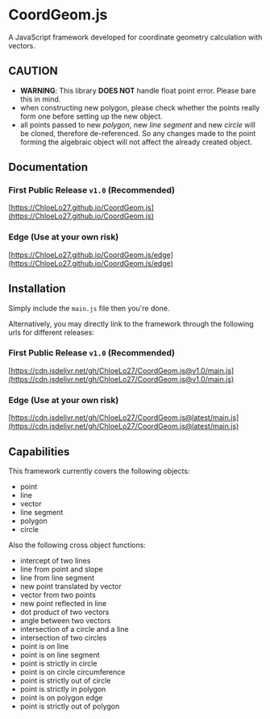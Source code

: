 # CoordGeom.js

A JavaScript framework developed for coordinate geometry calculation with vectors.

## CAUTION

-   **WARNING**: This library **DOES NOT** handle float point error.  Please bare this in mind.
-   when constructing new polygon, please check whether the points really form one before setting up the new object.
-   all points passed to new _polygon_, new _line segment_ and new _circle_ will be cloned, therefore de-referenced.  So any changes made to the point forming the algebraic object will not affect the already created object.

## Documentation

### First Public Release `v1.0` (Recommended)
[https://ChloeLo27.github.io/CoordGeom.js](https://ChloeLo27.github.io/CoordGeom.js)

### Edge (Use at your own risk)
[https://ChloeLo27.github.io/CoordGeom.js/edge](https://ChloeLo27.github.io/CoordGeom.js/edge)

## Installation

Simply include the `main.js` file then you're done.

Alternatively, you may directly link to the framework through the following urls for different releases:

### First Public Release `v1.0` (Recommended)
[https://cdn.jsdelivr.net/gh/ChloeLo27/CoordGeom.js@v1.0/main.js](https://cdn.jsdelivr.net/gh/ChloeLo27/CoordGeom.js@v1.0/main.js)

### Edge (Use at your own risk)
[https://cdn.jsdelivr.net/gh/ChloeLo27/CoordGeom.js@latest/main.js](https://cdn.jsdelivr.net/gh/ChloeLo27/CoordGeom.js@latest/main.js)

## Capabilities

This framework currently covers the following objects:

-   point
-   line
-   vector
-   line segment
-   polygon
-   circle

Also the following cross object functions:

-   intercept of two lines
-   line from point and slope
-   line from line segment
-   new point translated by vector
-   vector from two points
-   new point reflected in line
-   dot product of two vectors
-   angle between two vectors
-   intersection of a circle and a line
-   intersection of two circles
-   point is on line
-   point is on line segment
-   point is strictly in circle
-   point is on circle circumference
-   point is strictly out of circle
-   point is strictly in polygon
-   point is on polygon edge
-   point is strictly out of polygon

